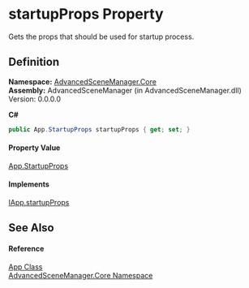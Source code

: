 # startupProps Property


Gets the props that should be used for startup process.



## Definition
**Namespace:** <a href="N_AdvancedSceneManager_Core.md">AdvancedSceneManager.Core</a>  
**Assembly:** AdvancedSceneManager (in AdvancedSceneManager.dll) Version: 0.0.0.0

**C#**
``` C#
public App.StartupProps startupProps { get; set; }
```



#### Property Value
<a href="T_AdvancedSceneManager_Core_App_StartupProps.md">App.StartupProps</a>

#### Implements
<a href="P_AdvancedSceneManager_DependencyInjection_IApp_startupProps.md">IApp.startupProps</a>  


## See Also


#### Reference
<a href="T_AdvancedSceneManager_Core_App.md">App Class</a>  
<a href="N_AdvancedSceneManager_Core.md">AdvancedSceneManager.Core Namespace</a>  
